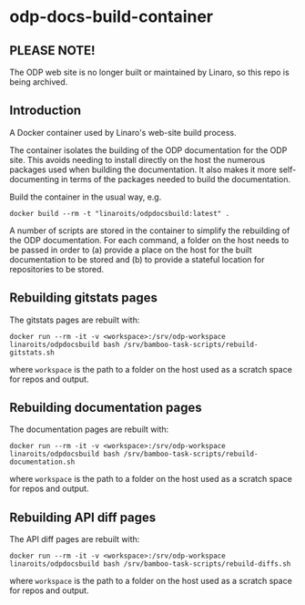 # odp-docs-build-container

## PLEASE NOTE!
The ODP web site is no longer built or maintained by Linaro, so this repo is being archived.

## Introduction
A Docker container used by Linaro's web-site build process.

The container isolates the building of the ODP documentation for the ODP site. This avoids needing to install directly on the host the numerous packages used when building the documentation. It also makes it more self-documenting in terms of the packages needed to build the documentation.

Build the container in the usual way, e.g.

`docker build --rm -t "linaroits/odpdocsbuild:latest" .`

A number of scripts are stored in the container to simplify the rebuilding of the ODP documentation. For each command, a folder on the host needs to be passed in order to (a) provide a place on the host for the built documentation to be stored and (b) to provide a stateful location for repositories to be stored.

## Rebuilding gitstats pages
The gitstats pages are rebuilt with:

`docker run --rm -it -v <workspace>:/srv/odp-workspace linaroits/odpdocsbuild bash /srv/bamboo-task-scripts/rebuild-gitstats.sh`

where `workspace` is the path to a folder on the host used as a scratch space for repos and output.

## Rebuilding documentation pages
The documentation pages are rebuilt with:

`docker run --rm -it -v <workspace>:/srv/odp-workspace linaroits/odpdocsbuild bash /srv/bamboo-task-scripts/rebuild-documentation.sh`

where `workspace` is the path to a folder on the host used as a scratch space for repos and output.

## Rebuilding API diff pages
The API diff pages are rebuilt with:

`docker run --rm -it -v <workspace>:/srv/odp-workspace linaroits/odpdocsbuild bash /srv/bamboo-task-scripts/rebuild-diffs.sh`

where `workspace` is the path to a folder on the host used as a scratch space for repos and output.
